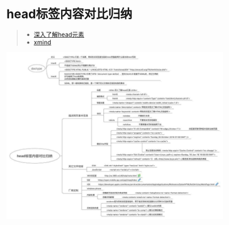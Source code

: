 # head标签内容对比归纳

> + [深入了解head元素](https://garvenzhang.github.io/2018/02/02/head/)
> + [xmind](meta归纳.xmind)

![head标签内容对比归纳.jpg](head标签内容对比归纳.jpg)
